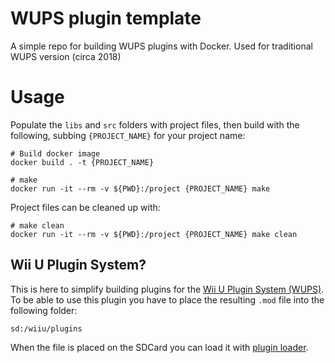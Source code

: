 # WUPS plugin template

A simple repo for building WUPS plugins with Docker. Used for traditional WUPS version (circa 2018)


# Usage
Populate the ```libs``` and ```src``` folders with project files, then build with the following, subbing ```{PROJECT_NAME}``` for your project name:

```
# Build docker image
docker build . -t {PROJECT_NAME}

# make 
docker run -it --rm -v ${PWD}:/project {PROJECT_NAME} make
```

Project files can be cleaned up with:

```
# make clean
docker run -it --rm -v ${PWD}:/project {PROJECT_NAME} make clean
```

## Wii U Plugin System?
This is here to simplify building plugins for the [Wii U Plugin System (WUPS)](https://github.com/Maschell/WiiUPluginSystem/). To be able to use this plugin you have to place the resulting `.mod` file into the following folder:

```
sd:/wiiu/plugins
```

When the file is placed on the SDCard you can load it with [plugin loader](https://github.com/Maschell/WiiUPluginSystem/).



